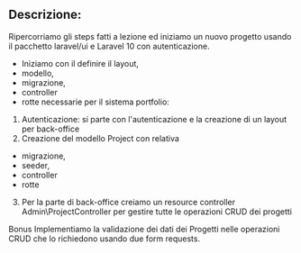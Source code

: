 ## Descrizione:
Ripercorriamo gli steps fatti a lezione ed iniziamo un nuovo progetto usando il pacchetto laravel/ui e Laravel 10 con autenticazione.

- Iniziamo con il definire il layout,
- modello, 
- migrazione, 
- controller 
- rotte necessarie per il sistema portfolio:

1. Autenticazione: si parte con l'autenticazione e la creazione di un layout per back-office
2. Creazione del modello Project con relativa 
- migrazione, 
- seeder, 
- controller 
- rotte
3. Per la parte di back-office creiamo un resource controller Admin\\ProjectController per gestire tutte le operazioni CRUD dei progetti

Bonus
Implementiamo la validazione dei dati dei Progetti nelle operazioni CRUD che lo richiedono usando due form requests.
